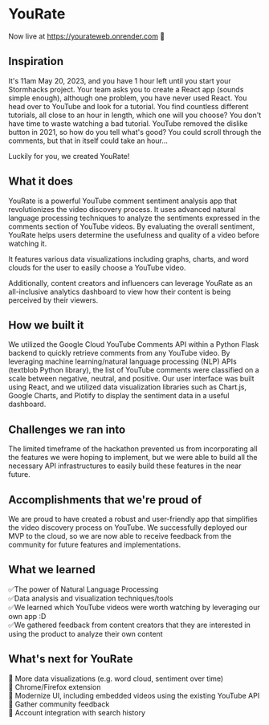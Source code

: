 # YouRate

Now live at https://yourateweb.onrender.com 🚢

## Inspiration
It's 11am May 20, 2023, and you have 1 hour left until you start your Stormhacks project. Your team asks you to create a React app (sounds simple enough), although one problem, you have never used React. You head over to YouTube and look for a tutorial. You find countless different tutorials, all close to an hour in length, which one will you choose? You don't have time to waste watching a bad tutorial. YouTube removed the dislike button in 2021, so how do you tell what's good? You could scroll through the comments, but that in itself could take an hour...

Luckily for you, we created YouRate!

## What it does
YouRate is a powerful YouTube comment sentiment analysis app that revolutionizes the video discovery process. It uses advanced natural language processing techniques to analyze the sentiments expressed in the comments section of YouTube videos. By evaluating the overall sentiment, YouRate helps users determine the usefulness and quality of a video before watching it.

It features various data visualizations including graphs, charts, and word clouds for the user to easily choose a YouTube video.

Additionally, content creators and influencers can leverage YouRate as an all-inclusive analytics dashboard to view how their content is being perceived by their viewers.

## How we built it
We utilized the Google Cloud YouTube Comments API within a Python Flask backend to quickly retrieve comments from any YouTube video. By leveraging machine learning/natural language processing (NLP) APIs (textblob Python library), the list of YouTube comments were classified on a scale between negative, neutral, and positive. Our user interface was built using React, and we utilized data visualization libraries such as Chart.js, Google Charts, and Plotify to display the sentiment data in a useful dashboard.

## Challenges we ran into
The limited timeframe of the hackathon prevented us from incorporating all the features we were hoping to implement, but we were able to build all the necessary API infrastructures to easily build these features in the near future.

## Accomplishments that we're proud of
We are proud to have created a robust and user-friendly app that simplifies the video discovery process on YouTube. We successfully deployed our MVP to the cloud, so we are now able to receive feedback from the community for future features and implementations.

## What we learned
✅The power of Natural Language Processing<br>
✅Data analysis and visualization techniques/tools<br>
✅We learned which YouTube videos were worth watching by leveraging our own app :D<br>
✅We gathered feedback from content creators that they are interested in using the product to analyze their own content<br>

## What's next for YouRate
🚀 More data visualizations (e.g. word cloud, sentiment over time) <br>
🚀 Chrome/Firefox extension<br>
🚀 Modernize UI, including embedded videos using the existing YouTube API<br>
🚀 Gather community feedback<br>
🚀 Account integration with search history<br>
